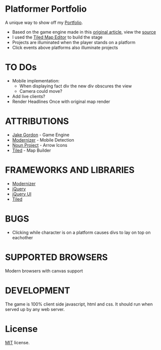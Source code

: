 Platformer Portfolio
==========================

A unique way to show off my [Portfolio](http://taylornodell.com).

 * Based on the game engine made in this [original article](http://codeincomplete.com/posts/2013/5/27/tiny_platformer/), view the [source](https://github.com/jakesgordon/javascript-tiny-platformer)
 * I used the [Tiled Map Editor](http://www.mapeditor.org/) to build the stage
 * Projects are illuminated when the player stands on a platform
 * Click events above platforms also illuminate projects

TO DOs
==================
* Mobile implementation:
  * When displaying fact div the new div obscures the view
  * Camera could move?
* Add live clients?
* Render Headlines Once with original map render

ATTRIBUTIONS
==================

* [Jake Gordon](http://codeincomplete.com/) - Game Engine
* [Modernizer](https://modernizr.com/) - Mobile Detection
* [Noun Project](https://thenounproject.com/) - Arrow Icons
* [Tiled](http://www.mapeditor.org/) - Map Builder


FRAMEWORKS AND LIBRARIES
========================
* [Modernizer](https://modernizr.com/)
* [jQuery](https://jquery.com/)
* [jQuery UI](https://jqueryui.com/)
* [Tiled](http://www.mapeditor.org/)

BUGS
==================

* Clicking while character is on a platform causes divs to lay on top on eachother


SUPPORTED BROWSERS
==================

Modern browsers with canvas support

DEVELOPMENT
===========

The game is 100% client side javascript, html and css. It should run when served up by any web server.

License
=======

[MIT](http://en.wikipedia.org/wiki/MIT_License) license.

